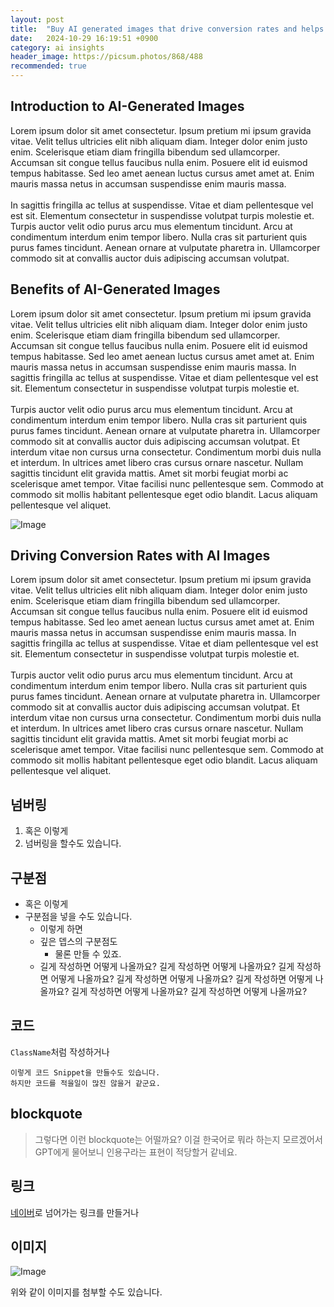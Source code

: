 ```yaml
---
layout: post
title:  "Buy AI generated images that drive conversion rates and helps your business"
date:   2024-10-29 16:19:51 +0900
category: ai insights
header_image: https://picsum.photos/868/488
recommended: true
---
```


## Introduction to AI-Generated Images

Lorem ipsum dolor sit amet consectetur. Ipsum pretium mi ipsum gravida vitae. Velit tellus ultricies elit nibh aliquam diam. Integer dolor enim justo enim. Scelerisque etiam diam fringilla bibendum sed ullamcorper. Accumsan sit congue tellus faucibus nulla enim. Posuere elit id euismod tempus habitasse. Sed leo amet aenean luctus cursus amet amet at. Enim mauris massa netus in accumsan suspendisse enim mauris massa.<br/><br/>
In sagittis fringilla ac tellus at suspendisse. Vitae et diam pellentesque vel est sit. Elementum consectetur in suspendisse volutpat turpis molestie et. Turpis auctor velit odio purus arcu mus elementum tincidunt. Arcu at condimentum interdum enim tempor libero. Nulla cras sit parturient quis purus fames tincidunt. Aenean ornare at vulputate pharetra in. Ullamcorper commodo sit at convallis auctor duis adipiscing accumsan volutpat.

## Benefits of AI-Generated Images

Lorem ipsum dolor sit amet consectetur. Ipsum pretium mi ipsum gravida vitae. Velit tellus ultricies elit nibh aliquam diam. Integer dolor enim justo enim. Scelerisque etiam diam fringilla bibendum sed ullamcorper. Accumsan sit congue tellus faucibus nulla enim. Posuere elit id euismod tempus habitasse. Sed leo amet aenean luctus cursus amet amet at. Enim mauris massa netus in accumsan suspendisse enim mauris massa. In sagittis fringilla ac tellus at suspendisse. Vitae et diam pellentesque vel est sit. Elementum consectetur in suspendisse volutpat turpis molestie et.<br/><br/>
Turpis auctor velit odio purus arcu mus elementum tincidunt. Arcu at condimentum interdum enim tempor libero. Nulla cras sit parturient quis purus fames tincidunt. Aenean ornare at vulputate pharetra in. Ullamcorper commodo sit at convallis auctor duis adipiscing accumsan volutpat. Et interdum vitae non cursus urna consectetur. Condimentum morbi duis nulla et interdum. In ultrices amet libero cras cursus ornare nascetur. Nullam sagittis tincidunt elit gravida mattis. Amet sit morbi feugiat morbi ac scelerisque amet tempor. Vitae facilisi nunc pellentesque sem. Commodo at commodo sit mollis habitant pellentesque eget odio blandit. Lacus aliquam pellentesque vel aliquet.

![Image](https://picsum.photos/600/200)

## Driving Conversion Rates with AI Images

Lorem ipsum dolor sit amet consectetur. Ipsum pretium mi ipsum gravida vitae. Velit tellus ultricies elit nibh aliquam diam. Integer dolor enim justo enim. Scelerisque etiam diam fringilla bibendum sed ullamcorper. Accumsan sit congue tellus faucibus nulla enim. Posuere elit id euismod tempus habitasse. Sed leo amet aenean luctus cursus amet amet at. Enim mauris massa netus in accumsan suspendisse enim mauris massa. In sagittis fringilla ac tellus at suspendisse. Vitae et diam pellentesque vel est sit. Elementum consectetur in suspendisse volutpat turpis molestie et.
<br/>
<br/>
Turpis auctor velit odio purus arcu mus elementum tincidunt. Arcu at condimentum interdum enim tempor libero. Nulla cras sit parturient quis purus fames tincidunt. Aenean ornare at vulputate pharetra in. Ullamcorper commodo sit at convallis auctor duis adipiscing accumsan volutpat. Et interdum vitae non cursus urna consectetur. Condimentum morbi duis nulla et interdum. In ultrices amet libero cras cursus ornare nascetur. Nullam sagittis tincidunt elit gravida mattis. Amet sit morbi feugiat morbi ac scelerisque amet tempor. Vitae facilisi nunc pellentesque sem. Commodo at commodo sit mollis habitant pellentesque eget odio blandit. Lacus aliquam pellentesque vel aliquet.

## 넘버링

1. 혹은 이렇게
1. 넘버링을 할수도 있습니다.

## 구분점

- 혹은 이렇게
- 구분점을 넣을 수도 있습니다.
  - 이렇게 하면
  - 깊은 뎁스의 구분점도
    - 물론 만들 수 있죠.
  - 길게 작성하면 어떻게 나올까요? 길게 작성하면 어떻게 나올까요? 길게 작성하면 어떻게 나올까요? 길게 작성하면 어떻게 나올까요? 길게 작성하면 어떻게 나올까요? 길게 작성하면 어떻게 나올까요? 길게 작성하면 어떻게 나올까요? 

## 코드

`ClassName`처럼 작성하거나

```
이렇게 코드 Snippet을 만들수도 있습니다.
하지만 코드를 적을일이 많진 않을거 같군요.
```

## blockquote

> 그렇다면 이런 blockquote는 어떨까요? 이걸 한국어로 뭐라 하는지 모르겠어서 GPT에게 물어보니 인용구라는 표현이 적당할거 같네요. 

## 링크

[네이버](https://naver.com)로 넘어가는 링크를 만들거나

## 이미지

![Image](https://picsum.photos/600/200)

위와 같이 이미지를 첨부할 수도 있습니다.